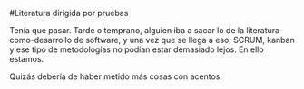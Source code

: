 #Literatura dirigida por pruebas

Tenía que pasar. Tarde o temprano, alguien iba a sacar lo de la literatura-como-desarrollo de software, y una vez que se llega a eso, SCRUM, kanban y ese tipo de metodologías no podían estar demasiado lejos. En ello estamos.

Quizás debería de haber metido más cosas con acentos. 
